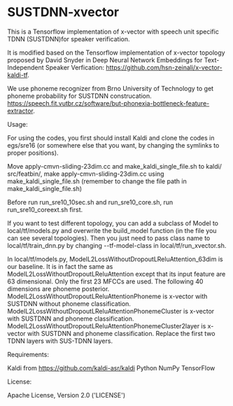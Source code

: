# SUSTDNN-xvector
This is a Tensorflow implementation of x-vector with speech unit specific TDNN (SUSTDNN)for speaker verification.

It is modified based on the Tensorflow implementation of x-vector topology proposed by David Snyder in Deep Neural Network Embeddings for Text-Independent Speaker Verfication: https://github.com/hsn-zeinali/x-vector-kaldi-tf.

We use phoneme recognizer from Brno University of Technology to get phoneme probability for SUSTDNN construcation. https://speech.fit.vutbr.cz/software/but-phonexia-bottleneck-feature-extractor.



Usage:

For using the codes, you first should install Kaldi and clone the codes in egs/sre16 (or somewhere else that you want, by changing the symlinks to proper positions). 

Move apply-cmvn-sliding-23dim.cc and make_kaldi_single_file.sh to kaldi⁩/⁨src⁩/featbin⁩/, make apply-cmvn-sliding-23dim.cc using make_kaldi_single_file.sh (remember to change the file path in make_kaldi_single_file.sh)

Before run run_sre10_10sec.sh and run_sre10_core.sh, run run_sre10_coreext.sh first.

If you want to test different topology, you can add a subclass of Model to local/tf/models.py and overwrite the build_model function (in the file you can see several topologies). Then you just need to pass class name to local/tf/train_dnn.py by changing --tf-model-class in local/tf/run_xvector.sh.

In local/tf/models.py, ModelL2LossWithoutDropoutLReluAttention_63dim is our baseline. It is in fact the same as ModelL2LossWithoutDropoutLReluAttention except that its input feature are 63 dimensional. Only the first 23 MFCCs are used. The following 40 dimensions are phoneme posterior.
ModelL2LossWithoutDropoutLReluAttentionPhoneme is x-vector with SUSTDNN without phoneme classification.
ModelL2LossWithoutDropoutLReluAttentionPhonemeCluster is x-vector with SUSTDNN and phoneme classification.
ModelL2LossWithoutDropoutLReluAttentionPhonemeCluster2layer is x-vector with SUSTDNN and phoneme classification. Replace the first two TDNN layers with SUS-TDNN layers.


Requirements:

Kaldi from https://github.com/kaldi-asr/kaldi
Python
NumPy
TensorFlow


License:

Apache License, Version 2.0 ('LICENSE')

